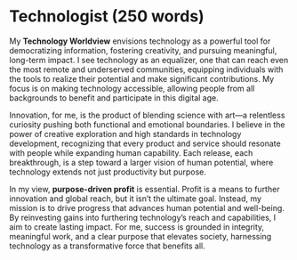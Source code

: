 # Technologist (250 words)

My **Technology Worldview** envisions technology as a powerful tool for democratizing information, fostering creativity,
and pursuing meaningful, long-term impact. I see technology as an equalizer, one that can reach even the most remote and
underserved communities, equipping individuals with the tools to realize their potential and make significant
contributions. My focus is on making technology accessible, allowing people from all backgrounds to benefit and
participate in this digital age.

Innovation, for me, is the product of blending science with art—a relentless curiosity pushing both functional and
emotional boundaries. I believe in the power of creative exploration and high standards in technology development,
recognizing that every product and service should resonate with people while expanding human capability. Each release,
each breakthrough, is a step toward a larger vision of human potential, where technology extends not just productivity
but purpose.

In my view, **purpose-driven profit** is essential. Profit is a means to further innovation and global reach, but it
isn’t the ultimate goal. Instead, my mission is to drive progress that advances human potential and well-being. By
reinvesting gains into furthering technology’s reach and capabilities, I aim to create lasting impact. For me, success
is grounded in integrity, meaningful work, and a clear purpose that elevates society, harnessing technology as a
transformative force that benefits all.